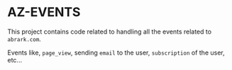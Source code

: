 # AZ-EVENTS

This project contains code related to handling all the events related to `abrark.com`.

Events like, `page_view`, sending `email` to the user, `subscription` of the user, etc... 
